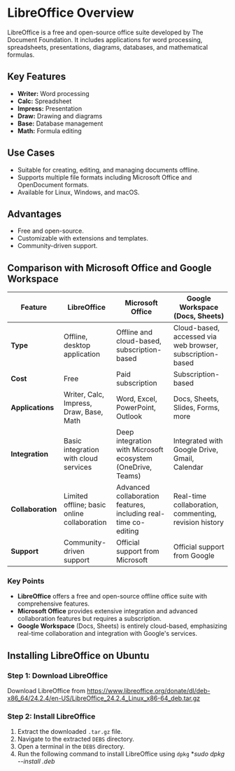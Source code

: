 # LibreOffice Overview

LibreOffice is a free and open-source office suite developed by The Document Foundation. It includes applications for word processing, spreadsheets, presentations, diagrams, databases, and mathematical formulas.

## Key Features

- **Writer:** Word processing
- **Calc:** Spreadsheet
- **Impress:** Presentation
- **Draw:** Drawing and diagrams
- **Base:** Database management
- **Math:** Formula editing

## Use Cases

- Suitable for creating, editing, and managing documents offline.
- Supports multiple file formats including Microsoft Office and OpenDocument formats.
- Available for Linux, Windows, and macOS.

## Advantages

- Free and open-source.
- Customizable with extensions and templates.
- Community-driven support.

## Comparison with Microsoft Office and Google Workspace

| Feature              | LibreOffice                                       | Microsoft Office                                          | Google Workspace (Docs, Sheets)                       |
|----------------------|---------------------------------------------------|----------------------------------------------------------|-------------------------------------------------------|
| **Type**             | Offline, desktop application                      | Offline and cloud-based, subscription-based              | Cloud-based, accessed via web browser, subscription-based |
| **Cost**             | Free                                              | Paid subscription                                        | Subscription-based                                    |
| **Applications**     | Writer, Calc, Impress, Draw, Base, Math           | Word, Excel, PowerPoint, Outlook                         | Docs, Sheets, Slides, Forms, more                     |
| **Integration**      | Basic integration with cloud services             | Deep integration with Microsoft ecosystem (OneDrive, Teams) | Integrated with Google Drive, Gmail, Calendar         |
| **Collaboration**    | Limited offline; basic online collaboration       | Advanced collaboration features, including real-time co-editing | Real-time collaboration, commenting, revision history |
| **Support**          | Community-driven support                          | Official support from Microsoft                          | Official support from Google                          |

### Key Points

- **LibreOffice** offers a free and open-source offline office suite with comprehensive features.
- **Microsoft Office** provides extensive integration and advanced collaboration features but requires a subscription.
- **Google Workspace** (Docs, Sheets) is entirely cloud-based, emphasizing real-time collaboration and integration with Google's services.

## Installing LibreOffice on Ubuntu

### Step 1: Download LibreOffice

Download LibreOffice from 
https://www.libreoffice.org/donate/dl/deb-x86_64/24.2.4/en-US/LibreOffice_24.2.4_Linux_x86-64_deb.tar.gz

### Step 2: Install LibreOffice

1. Extract the downloaded `.tar.gz` file.
2. Navigate to the extracted `DEBS` directory.
3. Open a terminal in the `DEBS` directory.
4. Run the following command to install LibreOffice using `dpkg`
   **sudo dpkg --install *.deb**



